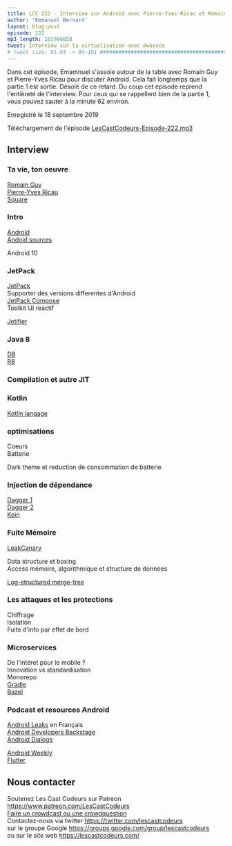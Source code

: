 ```yaml
---
title: LCC 222 - Interview sur Android avec Pierre-Yves Ricau et Romain Guy - l'intégrale
author: 'Emmanuel Bernard'
layout: blog-post
episode: 222
mp3_length: 101996858
tweet: Interview sur la virtualisation avec @waxzce
# tweet size: 91-93 -> 99-101 #######################################################################
---
```

Dans cet épisode, Emamnuel s'assoie autour de la table avec Romain Guy et Pierre-Yves Ricau pour discuter Android.
Cela fait longtemps que la partie 1 est sortie.
Désolé de ce retard.
Du coup cet épisode reprend l'entièreté de l'interview.
Pour ceux qui se rappellent bien de la partie 1, vous pouvez sauter à la minute 62 environ.

Enregistré le 18 septembre 2019

Téléchargement de l'épisode [LesCastCodeurs-Episode-222.mp3](https://traffic.libsyn.com/lescastcodeurs/LesCastCodeurs-Episode-222.mp3)

## Interview

### Ta vie, ton oeuvre

[Romain Guy](http://www.curious-creature.com/)  
[Pierre-Yves Ricau](http://www.piwai.info)  
[Square](https://squareup.com)  

### Intro

[Android](https://www.android.com)  
[Andoid sources](https://source.android.com/)  

Android 10

### JetPack

[JetPack](https://developer.android.com/jetpack/)  
Supporter des versions differentes d'Android  
[JetPack Compose](https://developer.android.com/jetpack/compose)  
Toolkit UI reactif  


[Jetifier](https://developer.android.com/studio/command-line/jetifier)  

### Java 8

[D8](https://developer.android.com/studio/command-line/d8)  
[R8](https://android-developers.googleblog.com/2018/11/r8-new-code-shrinker-from-google-is.html)  

### Compilation et autre JIT

### Kotlin

[Kotlin langage](https://kotlinlang.org/)  

### optimisations

Coeurs  
Batterie  

Dark theme et reduction de consommation de batterie

### Injection de dépendance

[Dagger 1](http://square.github.io/dagger/)  
[Dagger 2](https://dagger.dev/)  
[Koin](https://insert-koin.io/)  

### Fuite Mémoire

[LeakCanary](https://square.github.io/leakcanary/)  

Data structure et boxing  
Access mémoire, algorithmique et structure de données  

[Log-structured merge-tree](https://en.wikipedia.org/wiki/Log-structured_merge-tree)  

### Les attaques et les protections

Chiffrage  
Isolation  
Fuite d'info par effet de bord  

### Microservices

De l'intéret pour le mobile ?  
Innovation vs standardisation  
Monorepo  
[Gradle](https://gradle.org/)  
[Bazel](https://bazel.build/)  

### Podcast et resources Android

[Android Leaks](https://androidleakspodcast.com/) en Français  
[Android Developers Backstage](https://androidbackstage.blogspot.com/)  
[Android Dialogs](https://fragmentedpodcast.com/tag/android-dialogs/)  

[Android Weekly](https://androidweekly.net/)  
[Flutter](https://flutter.dev/)  

## Nous contacter

Soutenez Les Cast Codeurs sur Patreon <https://www.patreon.com/LesCastCodeurs>  
[Faire un crowdcast ou une crowdquestion](https://lescastcodeurs.com/crowdcasting/)  
Contactez-nous via twitter <https://twitter.com/lescastcodeurs>  
sur le groupe Google <https://groups.google.com/group/lescastcodeurs>  
ou sur le site web <https://lescastcodeurs.com/>
